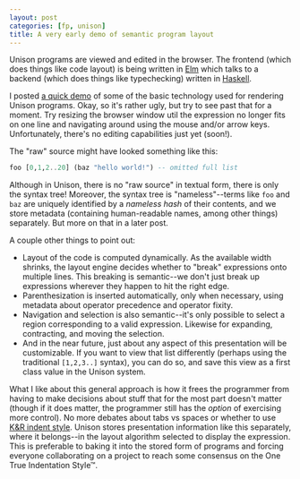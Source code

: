 ```yaml
---
layout: post
categories: [fp, unison]
title: A very early demo of semantic program layout
---
```


Unison programs are viewed and edited in the browser. The frontend (which does things like code layout) is being written in [Elm](elm-lang.org) which talks to a backend (which does things like typechecking) written in [Haskell](haskell.org). 

I posted <a href="/unison/demo.html" target="_blank">a quick demo</a> of some of the basic technology used for rendering Unison programs. Okay, so it's rather ugly, but try to see past that for a moment. Try resizing the browser window util the expression no longer fits on one line and navigating around using the mouse and/or arrow keys. Unfortunately, there's no editing capabilities just yet (soon!). 

The "raw" source might have looked something like this: 

~~~ Haskell
foo [0,1,2..20] (baz "hello world!") -- omitted full list 
~~~

Although in Unison, there is no "raw source" in textual form, there is only the syntax tree! Moreover, the syntax tree is "nameless"--terms like `foo` and `baz` are uniquely identified by a _nameless hash_ of their contents, and we store metadata (containing human-readable names, among other things) separately. But more on that in a later post.

A couple other things to point out:

* Layout of the code is computed dynamically. As the available width shrinks, the layout engine decides whether to "break" expressions onto multiple lines. This breaking is semantic--we don't just break up expressions wherever they happen to hit the right edge.
* Parenthesization is inserted automatically, only when necessary, using metadata about operator precedence and operator fixity.
* Navigation and selection is also semantic--it's only possible to select a region corresponding to a valid expression. Likewise for expanding, contracting, and moving the selection.
* And in the near future, just about any aspect of this presentation will be customizable. If you want to view that list differently (perhaps using the traditional `[1,2,3..]` syntax), you can do so, and save this view as a first class value in the Unison system. 

What I like about this general approach is how it frees the programmer from having to make decisions about stuff that for the most part doesn't matter (though if it does matter, the programmer still has the _option_ of exercising more control). No more debates about tabs vs spaces or whether to use [K&R indent style](http://en.wikipedia.org/wiki/Indent_style). Unison stores presentation information like this separately, where it belongs--in the layout algorithm selected to display the expression. This is preferable to baking it into the stored form of programs and forcing everyone collaborating on a project to reach some consensus on the One True Indentation Style™.
